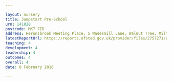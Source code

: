 ```yaml
---

layout: nursery
title: Jumpstart Pre-School
urn: 141828
postcode: MK7 7ED
address: Heronsbrook Meeting Place, 5 Wadesmill Lane, Walnut Tree, Milton Keynes, Buckinghamshire, MK7 7ED
latestReportUrl: https://reports.ofsted.gov.uk/provider/files/2757271/urn/141828.pdf
teaching: 4
development: 4
leadership: 4
outcomes: 4
overall: 4
date: 8 February 2018

---
```

